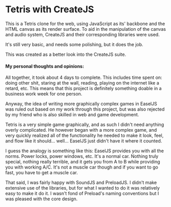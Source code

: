 # Tetris with CreateJS

This is a Tetris clone for the web, using JavaScript as its' backbone and the
HTML canvas as its render surface.  To aid in the manipulation of the canvas
and audio system, CreateJS and their corresponding libraries were used.

It's still very basic, and needs some polishing, but it does the job.

This was created as a better look into the CreateJS suite.

#### My personal thoughts and opinions:

All together, it took about 4 days to complete.  This includes time spent on:
doing other shit, staring at the wall, reading, playing on the internet like a
retard, etc.  This means that this project is definitely something doable in a
business work week for one person.

Anyway, the idea of writing more graphically complex games in EaselJS was ruled
out based on my work through this project, but was also rejected by my friend
who is also skilled in web and game development.

Tetris is a very simple game graphically, and as such I didn't need anything
overly complicated.  He however began with a more complex game, and very quickly
realized all of the functionality he needed to make it look, feel, and flow like
it should... well... EaselJS just didn't have it where it counted.

I guess the analogy is something like this: EaselJS provides you with all the
norms.  Power locks, power windows, etc.  It's a normal car.  Nothing truly
special, nothing really terrible, and it gets you from A to B while providing
you with working A/C.  It's not a muscle car though and if you want to go fast,
you have to get a muscle car.

That said, I was fairly happy with SoundJS and PreloadJS.  I didn't make
extensive use of the libraries, but for what I wanted to do it was relatively
easy to make it do it.  I wasn't fond of Preload's naming conventions but I was
pleased with the core design.